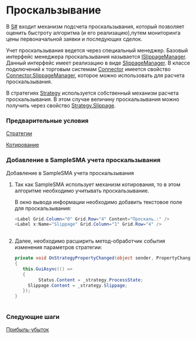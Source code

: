# Проскальзывание

В [S\#](StockSharpAbout.md) входит механизм подсчета проскальзывания, который позволяет оценить быстроту алгоритма (и его реализацию),путем мониторинга цены первоначальной заявки и последующих сделок.

Учет проскальзывания ведется через специальный менеджер. Базовый интерфейс менеджера проскальзывания называется [ISlippageManager](../api/StockSharp.Algo.Slippage.ISlippageManager.html). Данный интерфейс имеет реализацию в виде [SlippageManager](../api/StockSharp.Algo.Slippage.SlippageManager.html). В классе подключений к торговым системам [Connector](../api/StockSharp.Algo.Connector.html) имеется свойство [Connector.SlippageManager](../api/StockSharp.Algo.Connector.SlippageManager.html), которое можно использовать для расчета проскальзывания. 

В стратегиях [Strategy](../api/StockSharp.Algo.Strategies.Strategy.html) используется собственный механизм расчета проскальзывания. В этом случае величину проскальзывания можно получить через свойство [Strategy.Slippage](../api/StockSharp.Algo.Strategies.Strategy.Slippage.html).

### Предварительные условия

[Стратегии](Strategy.md)

[Котирование](StrategyQuoting.md)

### Добавление в SampleSMA учета проскальзывания

Добавление в SampleSMA учета проскальзывания

1. Так как SampleSMA использует механизм котирования, то в этом алгоритме необходимо учитывать проскальзывание.

   В окно вывода информации необходимо добавить текстовое поле для проскальзывания:

   ```cs
   <Label Grid.Column="0" Grid.Row="4" Content="Проскаль.:" />
   <Label x:Name="Slippage" Grid.Column="1" Grid.Row="4" />
   						
   ```
2. Далее, необходимо расширить метод\-обработчик события изменения параметров стратегии:

   ```cs
   private void OnStrategyPropertyChanged(object sender, PropertyChangedEventArgs e)
   {
      this.GuiAsync(() =>
      {
         	Status.Content = _strategy.ProcessState;
       	Slippage.Content = _strategy.Slippage;
      });
   }
   						
   ```

### Следующие шаги

[Прибыль\-убыток](PnL.md)

